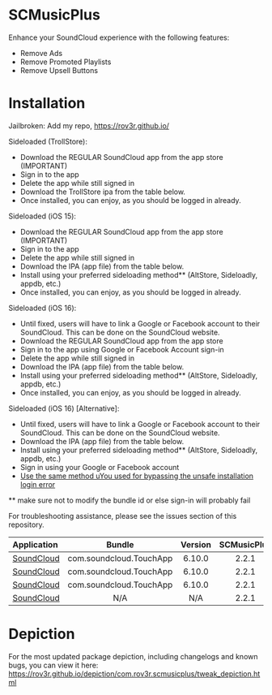 # SCMusicPlus
Enhance your SoundCloud experience with the following features:
- Remove Ads
- Remove Promoted Playlists
- Remove Upsell Buttons

# Installation
Jailbroken: Add my repo, https://rov3r.github.io/

Sideloaded (TrollStore):
- Download the REGULAR SoundCloud app from the app store (IMPORTANT)
- Sign in to the app
- Delete the app while still signed in
- Download the TrollStore ipa from the table below.
- Once installed, you can enjoy, as you should be logged in already.


Sideloaded (iOS 15):
- Download the REGULAR SoundCloud app from the app store (IMPORTANT)
- Sign in to the app
- Delete the app while still signed in
- Download the IPA (app file) from the table below.
- Install using your preferred sideloading method** (AltStore, Sideloadly, appdb, etc.)
- Once installed, you can enjoy, as you should be logged in already.

Sideloaded (iOS 16):
- Until fixed, users will have to link a Google or Facebook account to their SoundCloud. This can be done on the SoundCloud website.
- Download the REGULAR SoundCloud app from the app store
- Sign in to the app using Google or Facebook Account sign-in
- Delete the app while still signed in
- Download the IPA (app file) from the table below.
- Install using your preferred sideloading method** (AltStore, Sideloadly, appdb, etc.)
- Once installed, you can enjoy, as you should be logged in already.

Sideloaded (iOS 16) [Alternative]:
- Until fixed, users will have to link a Google or Facebook account to their SoundCloud. This can be done on the SoundCloud website.
- Download the IPA (app file) from the table below.
- Install using your preferred sideloading method** (AltStore, Sideloadly, appdb, etc.)
- Sign in using your Google or Facebook account
- [Use the same method uYou used for bypassing the unsafe installation login error](https://github.com/qnblackcat/uYouPlus/discussions/447)

** make sure not to modify the bundle id or else sign-in will probably fail

For troubleshooting assistance, please see the issues section of this repository.

| Application | Bundle | Version | SCMusicPlus | File Type |
| :--- |:---:|:---:|:---:|:---:|
| [SoundCloud](https://rov3r.github.io/depiction/com.rov3r.scmusicplus/soundcloud-6.10.0-SCMusicPlus-2.2.1.ipa) | com.soundcloud.TouchApp | 6.10.0 | 2.2.1 | IPA |
| [SoundCloud](https://rov3r.github.io/scmusicplus/trollstore.html) | com.soundcloud.TouchApp | 6.10.0 | 2.2.1 | TrollStore |
| [SoundCloud](https://rov3r.github.io/depiction/com.rov3r.scmusicplus/soundcloud-6.10.0-SCMusicPlus-2.2.1.zip) | com.soundcloud.TouchApp | 6.10.0 | 2.2.1 | ZIP |
| [SoundCloud](https://rov3r.github.io/deb/com.rov3r.scmusicplus_2.2.1_iphoneos-arm.deb) | N/A | N/A | 2.2.1 | DEB |

# Depiction
For the most updated package depiction, including changelogs and known bugs, you can view it here: https://rov3r.github.io/depiction/com.rov3r.scmusicplus/tweak_depiction.html

